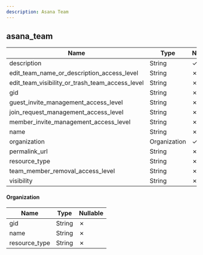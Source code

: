 ```yaml
---
description: Asana Team
---
```

asana_team
----------

| **Name**                                        | **Type**     | **Nullable** |
| ----------------------------------------------- | ------------ | ------------ |
| description                                     | String       | &check;      |
| edit_team_name_or_description_access_level      | String       | &cross;      |
| edit_team_visibility_or_trash_team_access_level | String       | &cross;      |
| gid                                             | String       | &cross;      |
| guest_invite_management_access_level            | String       | &cross;      |
| join_request_management_access_level            | String       | &cross;      |
| member_invite_management_access_level           | String       | &cross;      |
| name                                            | String       | &cross;      |
| organization                                    | Organization | &check;      |
| permalink_url                                   | String       | &cross;      |
| resource_type                                   | String       | &cross;      |
| team_member_removal_access_level                | String       | &cross;      |
| visibility                                      | String       | &cross;      |

#### Organization
| **Name**      | **Type** | **Nullable** |
| ------------- | -------- | ------------ |
| gid           | String   | &cross;      |
| name          | String   | &cross;      |
| resource_type | String   | &cross;      |

